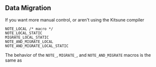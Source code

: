 Data Migration
--------------

If you want more manual control, or aren't using the Kitsune compiler

	NOTE_LOCAL /* macro */
	NOTE_LOCAL_STATIC
	MIGRATE_LOCAL_STATIC
	NOTE_AND_MIGRATE_LOCAL
	NOTE_AND_MIGRATE_LOCAL_STATIC
	
The behavior of the `NOTE_`, `MIGRATE_`, and `NOTE_AND_MIGRATE` macros is the same as 
